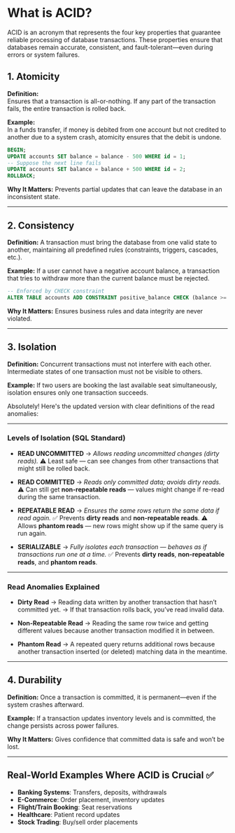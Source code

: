 # What is ACID?

ACID is an acronym that represents the four key properties that guarantee reliable processing of database transactions. These properties ensure that databases remain accurate, consistent, and fault-tolerant—even during errors or system failures.

## 1. Atomicity

**Definition:**  
Ensures that a transaction is all-or-nothing. If any part of the transaction fails, the entire transaction is rolled back.

**Example:**  
In a funds transfer, if money is debited from one account but not credited to another due to a system crash, atomicity ensures that the debit is undone.

```sql
BEGIN;
UPDATE accounts SET balance = balance - 500 WHERE id = 1;
-- Suppose the next line fails
UPDATE accounts SET balance = balance + 500 WHERE id = 2;
ROLLBACK;
````

**Why It Matters:**
Prevents partial updates that can leave the database in an inconsistent state.

---

## 2. Consistency

**Definition:**
A transaction must bring the database from one valid state to another, maintaining all predefined rules (constraints, triggers, cascades, etc.).

**Example:**
If a user cannot have a negative account balance, a transaction that tries to withdraw more than the current balance must be rejected.

```sql
-- Enforced by CHECK constraint
ALTER TABLE accounts ADD CONSTRAINT positive_balance CHECK (balance >= 0);
```

**Why It Matters:**
Ensures business rules and data integrity are never violated.

---

## 3. Isolation

**Definition:**
Concurrent transactions must not interfere with each other. Intermediate states of one transaction must not be visible to others.

**Example:**
If two users are booking the last available seat simultaneously, isolation ensures only one transaction succeeds.

Absolutely! Here's the updated version with clear definitions of the read anomalies:

---

### **Levels of Isolation (SQL Standard)**

* **READ UNCOMMITTED**
  → *Allows reading uncommitted changes (dirty reads).*
  ⚠️ Least safe — can see changes from other transactions that might still be rolled back.

* **READ COMMITTED**
  → *Reads only committed data; avoids dirty reads.*
  ⚠️ Can still get **non-repeatable reads** — values might change if re-read during the same transaction.

* **REPEATABLE READ**
  → *Ensures the same rows return the same data if read again.*
  ✅ Prevents **dirty reads** and **non-repeatable reads**.
  ⚠️ Allows **phantom reads** — new rows might show up if the same query is run again.

* **SERIALIZABLE**
  → *Fully isolates each transaction — behaves as if transactions run one at a time.*
  ✅ Prevents **dirty reads**, **non-repeatable reads**, and **phantom reads**.

---

### **Read Anomalies Explained**

* **Dirty Read**
  → Reading data written by another transaction that hasn’t committed yet.
  → If that transaction rolls back, you’ve read invalid data.

* **Non-Repeatable Read**
  → Reading the same row twice and getting different values because another transaction modified it in between.

* **Phantom Read**
  → A repeated query returns additional rows because another transaction inserted (or deleted) matching data in the meantime.

---

## 4. Durability

**Definition:**
Once a transaction is committed, it is permanent—even if the system crashes afterward.

**Example:**
If a transaction updates inventory levels and is committed, the change persists across power failures.

**Why It Matters:**
Gives confidence that committed data is safe and won’t be lost.

---

## Real-World Examples Where ACID is Crucial ✅

* **Banking Systems**: Transfers, deposits, withdrawals
* **E-Commerce**: Order placement, inventory updates
* **Flight/Train Booking**: Seat reservations
* **Healthcare**: Patient record updates
* **Stock Trading**: Buy/sell order placements


